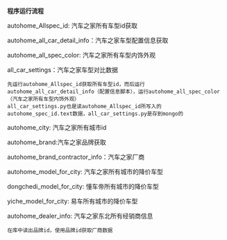 **程序运行流程**

autohome_Allspec_id: 汽车之家所有车型id获取

autohome_all_car_detail_info：汽车之家车型配置信息获取

autohome_all_spec_color: 汽车之家所有车型内饰外观

all_car_settings：汽车之家车型对比数据

```
先运行autohome_Allspec_id获取所有车型id，而后运行autohome_all_car_detail_info（配置信息脚本），运行autohome_all_spec_color（汽车之家所有车型内饰外观）
all_car_settings.py也是读autohome_Allspec_id所写入的autohome_spec_id.text数据，all_car_settings.py是存到mongo的
```

autohome_city: 汽车之家所有城市id

autohome_brand:汽车之家品牌获取

autohome_brand_contractor_info：汽车之家厂商

autohome_model_for_city: 汽车之家所有城市的降价车型

dongchedi_model_for_city: 懂车帝所有城市的降价车型

yiche_model_for_city: 易车所有城市的降价车型

autohome_dealer_info: 汽车之家东北所有经销商信息

```
在库中读出品牌id，使用品牌id获取厂商数据
```

